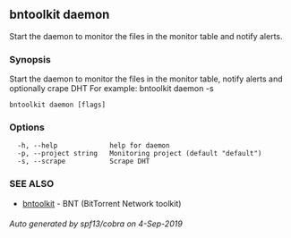 ## bntoolkit daemon

Start the daemon to monitor the files in the monitor table and notify alerts.

### Synopsis

Start the daemon to monitor the files in the monitor table, notify alerts and optionally crape DHT
For example:
	bntoolkit daemon -s

```
bntoolkit daemon [flags]
```

### Options

```
  -h, --help             help for daemon
  -p, --project string   Monitoring project (default "default")
  -s, --scrape           Scrape DHT
```

### SEE ALSO

* [bntoolkit](bntoolkit.md)	 - BNT (BitTorrent Network toolkit)

###### Auto generated by spf13/cobra on 4-Sep-2019
